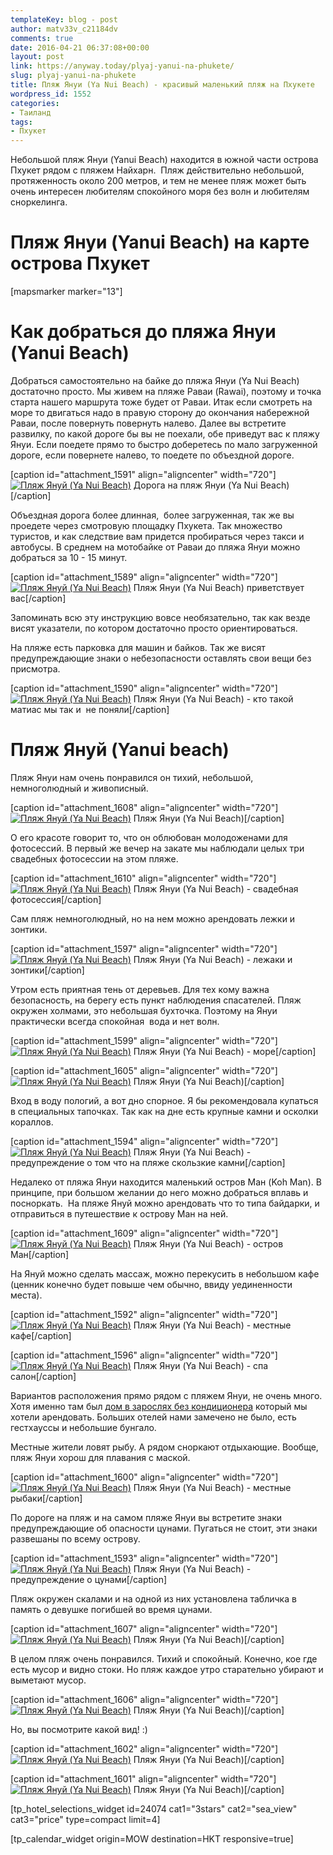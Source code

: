 ```yaml
---
templateKey: blog - post
author: matv33v_c21184dv
comments: true
date: 2016-04-21 06:37:08+00:00
layout: post
link: https://anyway.today/plyaj-yanui-na-phukete/
slug: plyaj-yanui-na-phukete
title: Пляж Януи (Ya Nui Beach) - красивый маленький пляж на Пхукете
wordpress_id: 1552
categories:
- Таиланд
tags:
- Пхукет
---
```


Небольшой пляж Януи (Yanui Beach) находится в южной части острова Пхукет рядом с пляжем Найхарн.  Пляж действительно небольшой, протяженность около 200 метров, и тем не менее пляж может быть очень интересен любителям спокойного моря без волн и любителям сноркелинга.




<!-- more -->





# Пляж Януи (Yanui Beach) на карте острова Пхукет


[mapsmarker marker="13"]


# Как добраться до пляжа Януи (Yanui Beach)




Добраться самостоятельно на байке до пляжа Януи (Ya Nui Beach) достаточно просто. Мы живем на пляже Раваи (Rawai), поэтому и точка старта нашего маршрута тоже будет от Раваи. Итак если смотреть на море то двигаться надо в правую сторону до окончания набережной Раваи, после повернуть повернуть налево. Далее вы встретите развилку, по какой дороге бы вы не поехали, обе приведут вас к пляжу Януи. Если поедете прямо то быстро доберетесь по мало загруженной дороге, если повернете налево, то поедете по объездной дороге.




[caption id="attachment_1591" align="aligncenter" width="720"][![Пляж Януй (Ya Nui Beach)](https://anyway.today/wp-content/uploads/2016/04/IMG_1689.jpg)](https://anyway.today/wp-content/uploads/2016/04/IMG_1689.jpg) Дорога на пляж Януи (Ya Nui Beach)[/caption]


Объездная дорога более длинная,  более загруженная, так же вы проедете через смотровую площадку Пхукета. Так множество туристов, и как следствие вам придется пробираться через такси и автобусы. В среднем на мотобайке от Раваи до пляжа Януи можно добраться за 10 - 15 минут.




[caption id="attachment_1589" align="aligncenter" width="720"][![Пляж Януй (Ya Nui Beach)](https://anyway.today/wp-content/uploads/2016/04/IMG_1682.jpg)](https://anyway.today/wp-content/uploads/2016/04/IMG_1682.jpg) Пляж Януи (Ya Nui Beach) приветствует вас[/caption]


Запоминать всю эту инструкцию вовсе необязательно, так как везде висят указатели, по котором достаточно просто ориентироваться.




На пляже есть парковка для машин и байков. Так же висят предупреждающие знаки о небезопасности оставлять свои вещи без присмотра.




[caption id="attachment_1590" align="aligncenter" width="720"][![Пляж Януй (Ya Nui Beach)](https://anyway.today/wp-content/uploads/2016/04/IMG_16851.jpg)](https://anyway.today/wp-content/uploads/2016/04/IMG_16851.jpg) Пляж Януи (Ya Nui Beach) - кто такой матиас мы так и  не поняли[/caption]




# Пляж Януй (Yanui beach)




Пляж Януи нам очень понравился он тихий, небольшой, немноголюдный и живописный.




[caption id="attachment_1608" align="aligncenter" width="720"][![Пляж Януй (Ya Nui Beach)](https://anyway.today/wp-content/uploads/2016/04/IMG_1717.jpg)](https://anyway.today/wp-content/uploads/2016/04/IMG_1717.jpg) Пляж Януи (Ya Nui Beach)[/caption]


О его красоте говорит то, что он облюбован молодоженами для фотосессий. В первый же вечер на закате мы наблюдали целых три свадебных фотосессии на этом пляже.




[caption id="attachment_1610" align="aligncenter" width="720"][![Пляж Януй (Ya Nui Beach)](https://anyway.today/wp-content/uploads/2016/04/IMG_20160416_183100.jpg)](https://anyway.today/wp-content/uploads/2016/04/IMG_20160416_183100.jpg) Пляж Януи (Ya Nui Beach) - свадебная фотосессия[/caption]


Сам пляж немноголюдный, но на нем можно арендовать лежки и зонтики.




[caption id="attachment_1597" align="aligncenter" width="720"][![Пляж Януй (Ya Nui Beach)](https://anyway.today/wp-content/uploads/2016/04/IMG_1698.jpg)](https://anyway.today/wp-content/uploads/2016/04/IMG_1698.jpg) Пляж Януи (Ya Nui Beach) - лежаки и зонтики[/caption]


Утром есть приятная тень от деревьев. Для тех кому важна безопасность, на берегу есть пункт наблюдения спасателей. Пляж окружен холмами, это небольшая бухточка. Поэтому на Януи практически всегда спокойная  вода и нет волн.




[caption id="attachment_1599" align="aligncenter" width="720"][![Пляж Януй (Ya Nui Beach)](https://anyway.today/wp-content/uploads/2016/04/IMG_1701.jpg)](https://anyway.today/wp-content/uploads/2016/04/IMG_1701.jpg) Пляж Януи (Ya Nui Beach) - море[/caption]

[caption id="attachment_1605" align="aligncenter" width="720"][![Пляж Януй (Ya Nui Beach)](https://anyway.today/wp-content/uploads/2016/04/IMG_1709.jpg)](https://anyway.today/wp-content/uploads/2016/04/IMG_1709.jpg) Пляж Януи (Ya Nui Beach)[/caption]


Вход в воду пологий, а вот дно спорное. Я бы рекомендовала купаться в специальных тапочках. Так как на дне есть крупные камни и осколки кораллов.




[caption id="attachment_1594" align="aligncenter" width="720"][![Пляж Януй (Ya Nui Beach)](https://anyway.today/wp-content/uploads/2016/04/IMG_1695.jpg)](https://anyway.today/wp-content/uploads/2016/04/IMG_1695.jpg) Пляж Януи (Ya Nui Beach) - предупреждение о том что на пляже скользкие камни[/caption]


Недалеко от пляжа Януи находится маленький остров Ман (Koh Man). В принципе, при большом желании до него можно добраться вплавь и посноркать.  На пляже Януй можно арендовать что то типа байдарки, и отправиться в путешествие к острову Ман на ней.




[caption id="attachment_1609" align="aligncenter" width="720"][![Пляж Януй (Ya Nui Beach)](https://anyway.today/wp-content/uploads/2016/04/IMG_1718.jpg)](https://anyway.today/wp-content/uploads/2016/04/IMG_1718.jpg) Пляж Януи (Ya Nui Beach) - остров Ман[/caption]


На Януй можно сделать массаж, можно перекусить в небольшом кафе (ценник конечно будет повыше чем обычно, ввиду уединенности места).




[caption id="attachment_1592" align="aligncenter" width="720"][![Пляж Януй (Ya Nui Beach)](https://anyway.today/wp-content/uploads/2016/04/IMG_1690.jpg)](https://anyway.today/wp-content/uploads/2016/04/IMG_1690.jpg) Пляж Януи (Ya Nui Beach) - местные кафе[/caption]

[caption id="attachment_1596" align="aligncenter" width="720"][![Пляж Януй (Ya Nui Beach)](https://anyway.today/wp-content/uploads/2016/04/IMG_1697.jpg)](https://anyway.today/wp-content/uploads/2016/04/IMG_1697.jpg) Пляж Януи (Ya Nui Beach) - спа салон[/caption]


Вариантов расположения прямо рядом с пляжем Януи, не очень много. Хотя именно там был [дом в зарослях без кондиционера](https://anyway.today/samostoyatelnii-poisk-i-arendanedorogogo-jiliya-na-phukete/) который мы хотели арендовать. Больших отелей нами замечено не было, есть гестхауссы и небольшие бунгало.




Местные жители ловят рыбу. А рядом сноркают отдыхающие. Вообще, пляж Януи хорош для плавания с маской.




[caption id="attachment_1600" align="aligncenter" width="720"][![Пляж Януй (Ya Nui Beach)](https://anyway.today/wp-content/uploads/2016/04/IMG_1703.jpg)](https://anyway.today/wp-content/uploads/2016/04/IMG_1703.jpg) Пляж Януи (Ya Nui Beach) - местные рыбаки[/caption]


По дороге на пляж и на самом пляже Януи вы встретите знаки предупреждающие об опасности цунами. Пугаться не стоит, эти знаки развешаны по всему острову.




[caption id="attachment_1593" align="aligncenter" width="720"][![Пляж Януй (Ya Nui Beach)](https://anyway.today/wp-content/uploads/2016/04/IMG_1692.jpg)](https://anyway.today/wp-content/uploads/2016/04/IMG_1692.jpg) Пляж Януи (Ya Nui Beach) - предупреждение о цунами[/caption]


Пляж окружен скалами и на одной из них установлена табличка в память о девушке погибшей во время цунами.




[caption id="attachment_1607" align="aligncenter" width="720"][![Пляж Януй (Ya Nui Beach)](https://anyway.today/wp-content/uploads/2016/04/IMG_1711.jpg)](https://anyway.today/wp-content/uploads/2016/04/IMG_1711.jpg) Пляж Януи (Ya Nui Beach)[/caption]


В целом пляж очень понравился. Тихий и спокойный. Конечно, кое где есть мусор и видно стоки. Но пляж каждое утро старательно убирают и выметают мусор.




[caption id="attachment_1606" align="aligncenter" width="720"][![Пляж Януй (Ya Nui Beach)](https://anyway.today/wp-content/uploads/2016/04/IMG_1710.jpg)](https://anyway.today/wp-content/uploads/2016/04/IMG_1710.jpg) Пляж Януи (Ya Nui Beach)[/caption]


Но, вы посмотрите какой вид! :)




[caption id="attachment_1602" align="aligncenter" width="720"][![Пляж Януй (Ya Nui Beach)](https://anyway.today/wp-content/uploads/2016/04/IMG_1706.jpg)](https://anyway.today/wp-content/uploads/2016/04/IMG_1706.jpg) Пляж Януи (Ya Nui Beach)[/caption]

[caption id="attachment_1601" align="aligncenter" width="720"][![Пляж Януй (Ya Nui Beach)](https://anyway.today/wp-content/uploads/2016/04/IMG_1705.jpg)](https://anyway.today/wp-content/uploads/2016/04/IMG_1705.jpg) Пляж Януи (Ya Nui Beach)[/caption]


[tp_hotel_selections_widget id=24074 cat1="3stars" cat2="sea_view" cat3="price" type=compact limit=4]




[tp_calendar_widget origin=MOW destination=HKT responsive=true]
